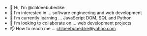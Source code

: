 - 👋 Hi, I’m @chloeebubedike
- 👀 I’m interested in ... software engineering and web development
- 🌱 I’m currently learning ... JavaScript DOM, SQL and Python  
- 💞️ I’m looking to collaborate on ... web development projects
- 📫 How to reach me ... chloeebubedike@yahoo.com

<!---
chloeebubedike/chloeebubedike is a ✨ special ✨ repository because its `README.md` (this file) appears on your GitHub profile.
You can click the Preview link to take a look at your changes.
--->
